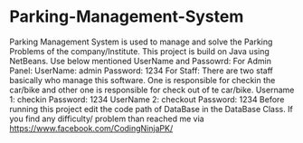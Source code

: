 # Parking-Management-System
Parking Management System is used to manage and solve the Parking Problems of the company/Institute. This project is build on Java using NetBeans.
Use below mentioned UserName and Passowrd:
For Admin Panel:
UserName: admin
Password: 1234
For Staff:
There are two staff basically who manage this software. One is responsible for checkin the car/bike and 
other one is responsible for check out of te car/bike.
Username 1: checkin
Password: 1234
UserName 2: checkout
Password: 1234
Before running this project edit the code path of DataBase in the DataBase Class.
If you find any difficulty/ problem than reached me via https://www.facebook.com/CodingNinjaPK/
